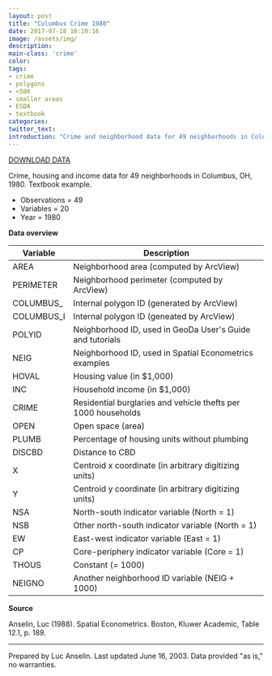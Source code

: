 ```yaml
---
layout: post
title: "Columbus Crime 1980"
date: 2017-07-18 16:10:16
image: /assets/img/
description:
main-class: 'crime'
color:
tags:
- crime
- polygons
- <500
- smaller areas
- ESDA
- textbook
categories:
twitter_text:
introduction: "Crime and neighborhood data for 49 neighborhoods in Columbus, OH, 1980."
---
```


<script>
var map = L.map('map');
L.tileLayer('https://api.tiles.mapbox.com/v4/{id}/{z}/{x}/{y}.png?access_token=pk.eyJ1IjoibWFwYm94IiwiYSI6ImNpejY4NXVycTA2emYycXBndHRqcmZ3N3gifQ.rJcFIG214AriISLbB6B5aw', { <!--this is the URL for the Nepal Geojson-->
maxZoom: 18,
attribution: 'Map data &copy; <a href="http://openstreetmap.org">OpenStreetMap</a> contributors, ' +
'<a href="http://creativecommons.org/licenses/by-sa/2.0/">CC-BY-SA</a>, ' +
'Imagery © <a href="http://mapbox.com">Mapbox</a>',
id: 'mapbox.light'
}).addTo(map);

map.scrollWheelZoom.disable();
map.touchZoom.disable();
var enableMapInteraction = function () {
map.scrollWheelZoom.enable();
map.touchZoom.enable();
}
$('#map').on('click touch', enableMapInteraction);
$('#map').on('mouseout', function(){ map.scrollWheelZoom.disable();});

var smallIcon = L.icon({
iconUrl: 'http://www.hckrecruitment.nic.in/images/blue.png',
iconSize: [16, 16], // size of the icon
});

function onEachFeature(feature, layer) {
//console.log(feature);
var txt = "";
for (var fname in feature.properties) {
txt += fname;
txt += " : ";
txt += feature.properties[fname];
txt += "<br/>";
}
layer.bindPopup(txt);
}

// load GeoJSON from an external file
$.getJSON("../data/columbus.geojson",function(data){
// add GeoJSON layer to the map once the file is loaded
var json = L.geoJson(data, {
pointToLayer: function(feature, latlng) {

return L.marker(latlng, {
icon: smallIcon
});
},
onEachFeature: onEachFeature
});
json.addTo(map);
map.fitBounds(json.getBounds());
});

</script>

[DOWNLOAD DATA](../data/columbus.zip)

Crime, housing and income data for 49 neighborhoods in Columbus, OH, 1980. Textbook example.

* Observations = 49
* Variables = 20
* Year = 1980

**Data overview**

|Variable|Description|
|---|---|
|AREA|Neighborhood area (computed by ArcView)|
|PERIMETER|Neighborhood perimeter (computed by ArcView)|
|COLUMBUS_|Internal polygon ID (generated by ArcView)|
|COLUMBUS_I|Internal polygon ID (geneated by ArcView)|
|POLYID|Neighborhood ID, used in GeoDa User's Guide and tutorials|
|NEIG|Neighborhood ID, used in Spatial Econometrics examples|
|HOVAL|Housing value (in $1,000)|
|INC|Household income (in $1,000)|
|CRIME|Residential burglaries and vehicle thefts per 1000 households|
|OPEN|Open space (area)|
|PLUMB|Percentage of housing units without plumbing|
|DISCBD|Distance to CBD|
|X|Centroid x coordinate (in arbitrary digitizing units)|
|Y|Centroid y coordinate (in arbitrary digitizing units)|
|NSA|North-south indicator variable (North = 1)|
|NSB|Other north-south indicator variable (North = 1)|
|EW|East-west indicator variable (East = 1)|
|CP|Core-periphery indicator variable (Core = 1)|
|THOUS|Constant (= 1000)|
|NEIGNO|Another neighborhood ID variable (NEIG + 1000)|

**Source**

Anselin, Luc (1988). Spatial Econometrics. Boston, Kluwer Academic, Table 12.1, p. 189.


* * * * *

Prepared by Luc Anselin. Last updated June 16, 2003. Data provided "as is," no warranties.
